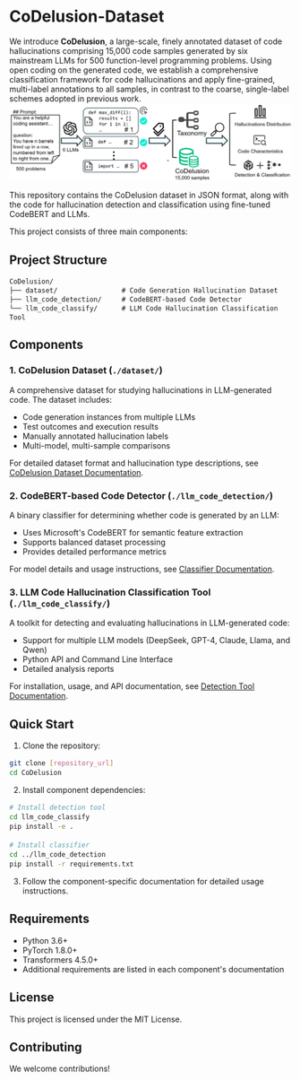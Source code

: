 # CoDelusion-Dataset

We introduce **CoDelusion**, a large-scale, finely annotated dataset of code hallucinations comprising 15,000 code samples generated by six mainstream LLMs for 500 function-level programming problems. Using open coding on the generated code, we establish a comprehensive classification framework for code hallucinations and apply fine-grained, multi-label annotations to all samples, in contrast to the coarse, single-label schemes adopted in previous work.![overview](./assets/overview.png)

This repository contains the CoDelusion dataset  in JSON format, along with the code for hallucination detection and classification using fine-tuned CodeBERT and LLMs.

This project consists of three main components:

## Project Structure

```
CoDelusion/
├── dataset/                # Code Generation Hallucination Dataset
├── llm_code_detection/     # CodeBERT-based Code Detector 
└── llm_code_classify/      # LLM Code Hallucination Classification Tool
```

## Components

### 1. CoDelusion Dataset (`./dataset/`)

A comprehensive dataset for studying hallucinations in LLM-generated code. The dataset includes:
- Code generation instances from multiple LLMs
- Test outcomes and execution results
- Manually annotated hallucination labels
- Multi-model, multi-sample comparisons

For detailed dataset format and hallucination type descriptions, see [CoDelusion Dataset Documentation](./dataset/README.md).

### 2. CodeBERT-based Code Detector (`./llm_code_detection/`)

A binary classifier for determining whether code is generated by an LLM:
- Uses Microsoft's CodeBERT for semantic feature extraction
- Supports balanced dataset processing
- Provides detailed performance metrics

For model details and usage instructions, see [Classifier Documentation](./llm_code_detection/README.md).


### 3. LLM Code Hallucination Classification Tool (`./llm_code_classify/`)

A toolkit for detecting and evaluating hallucinations in LLM-generated code:
- Support for multiple LLM models (DeepSeek, GPT-4, Claude, Llama, and Qwen)
- Python API and Command Line Interface
- Detailed analysis reports

For installation, usage, and API documentation, see [Detection Tool Documentation](./llm_code_classify/README.md).


## Quick Start

1. Clone the repository:
```bash
git clone [repository_url]
cd CoDelusion
```

2. Install component dependencies:
```bash
# Install detection tool
cd llm_code_classify
pip install -e .

# Install classifier
cd ../llm_code_detection
pip install -r requirements.txt
```

3. Follow the component-specific documentation for detailed usage instructions.

## Requirements

- Python 3.6+
- PyTorch 1.8.0+
- Transformers 4.5.0+
- Additional requirements are listed in each component's documentation

## License

This project is licensed under the MIT License.

## Contributing

We welcome contributions! 

